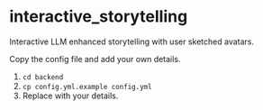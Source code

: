 # interactive_storytelling
Interactive LLM enhanced storytelling with user sketched avatars.

Copy the config file and add your own details.
1. `cd backend`
1. `cp config.yml.example config.yml`
1. Replace with your details.
